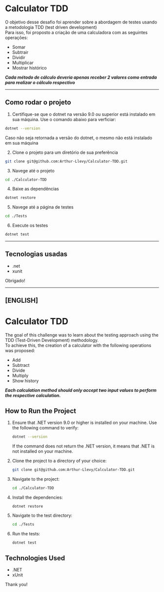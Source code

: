 # Calculator TDD
O objetivo desse desafio foi aprender sobre a abordagem de testes usando a metodologia TDD (test driven development)
<br>
Para isso, foi proposto a criação de uma calculadora com as seguintes operações:

- Somar
- Subtrair
- Dividir
- Multiplicar
- Mostrar histórico

***Cada método de cálculo deveria apenas receber 2 valores como entrada para realizar o cálculo respectivo***

--- 

## Como rodar o projeto
1. Certifique-se que o dotnet na versão 9.0 ou superior está instalado em sua máquina. Use o comando abaixo para verficiar:

```bash
dotnet --version
```

Caso não seja retornada a versão do dotnet, o mesmo não está instalado em sua máquina

2. Clone o projeto para um diretório de sua preferência
```bash
git clone git@github.com:Arthur-Llevy/Calculator-TDD.git
```

3. Navege até o projeto
```bash
cd ./Calculator-TDD
```

4. Baixe as dependências
```bash
dotnet restore
```

5. Navege até a página de testes
```bash
cd ./Tests
```

6. Execute os testes
```bash
dotnet test
```
---

## Tecnologias usadas
- .net
- xunit 

Obrigado!

---
[ENGLISH]
---
# Calculator TDD
The goal of this challenge was to learn about the testing approach using the TDD (Test-Driven Development) methodology.  
To achieve this, the creation of a calculator with the following operations was proposed:

- Add
- Subtract
- Divide
- Multiply
- Show history

***Each calculation method should only accept two input values to perform the respective calculation.***

## How to Run the Project
1. Ensure that .NET version 9.0 or higher is installed on your machine. Use the following command to verify:

    ```bash
    dotnet --version
    ```

    If the command does not return the .NET version, it means that .NET is not installed on your machine.

2. Clone the project to a directory of your choice:

    ```bash
    git clone git@github.com:Arthur-Llevy/Calculator-TDD.git
    ```

3. Navigate to the project:

    ```bash
    cd ./Calculator-TDD
    ```

4. Install the dependencies:

    ```bash
    dotnet restore
    ```

5. Navigate to the test directory:

    ```bash
    cd ./Tests
    ```

6. Run the tests:

    ```bash
    dotnet test
    ```

## Technologies Used
- .NET
- xUnit  

Thank you!

